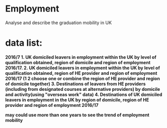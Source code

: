 # Employment
Analyse and describe the graduation mobility in UK

# data list:
<h4> 2016/7
1. UK domiciled leavers in employment within the UK by level of qualification obtained, region of domicile and region of employment 2016/17.
2. UK domiciled leavers in employment within the UK by level of qualification obtained, region of HE provider and region of employment 2016/17 (1 2 choose one or combine the region of HE provider and region of domicile together)
3. Destinations of leavers from HE providers (including from designated courses at alternative providers) by domicile and activity(using "overseas work" data)
4. Destinations of UK domiciled leavers in employment in the UK by region of domicile, region of HE provider and region of employment 2016/17


<p>may could use more than one years to see the trend of employment mobility

